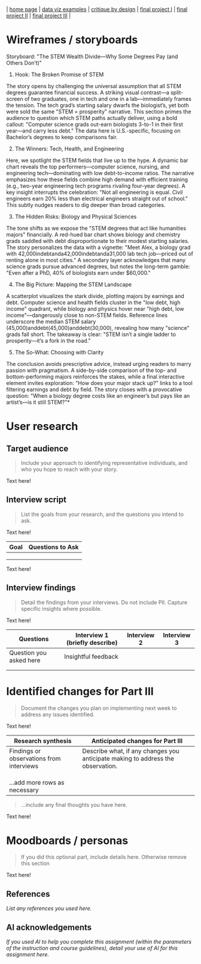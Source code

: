 | [home page](https://cmustudent.github.io/tswd-portfolio-templates/) | [data viz examples](dataviz-examples) | [critique by design](critique-by-design) | [final project I](final-project-part-one) | [final project II](final-project-part-two) | [final project III](final-project-part-three) |

# Wireframes / storyboards

Storyboard: "The STEM Wealth Divide—Why Some Degrees Pay (and Others Don’t)"
1. Hook: The Broken Promise of STEM

The story opens by challenging the universal assumption that all STEM degrees guarantee financial success. A striking visual contrast—a split-screen of two graduates, one in tech and one in a lab—immediately frames the tension. The tech grad’s starting salary dwarfs the biologist’s, yet both were sold the same "STEM = prosperity" narrative. This section primes the audience to question which STEM paths actually deliver, using a bold callout: "Computer science grads out-earn biologists 3-to-1 in their first year—and carry less debt." The data here is U.S.-specific, focusing on Bachelor’s degrees to keep comparisons fair.

2. The Winners: Tech, Health, and Engineering

Here, we spotlight the STEM fields that live up to the hype. A dynamic bar chart reveals the top performers—computer science, nursing, and engineering tech—dominating with low debt-to-income ratios. The narrative emphasizes how these fields combine high demand with efficient training (e.g., two-year engineering tech programs rivaling four-year degrees). A key insight interrupts the celebration: "Not all engineering is equal. Civil engineers earn 20% less than electrical engineers straight out of school." This subtly nudges readers to dig deeper than broad categories.

3. The Hidden Risks: Biology and Physical Sciences

The tone shifts as we expose the "STEM degrees that act like humanities majors" financially. A red-hued bar chart shows biology and chemistry grads saddled with debt disproportionate to their modest starting salaries. The story personalizes the data with a vignette: "Meet Alex, a biology grad with 42,000indebtanda42,000indebtanda31,000 lab tech job—priced out of renting alone in most cities." A secondary layer acknowledges that many science grads pursue advanced degrees, but notes the long-term gamble: "Even after a PhD, 40% of biologists earn under $60,000."

4. The Big Picture: Mapping the STEM Landscape

A scatterplot visualizes the stark divide, plotting majors by earnings and debt. Computer science and health fields cluster in the "low debt, high income" quadrant, while biology and physics hover near "high debt, low income"—dangerously close to non-STEM fields. Reference lines underscore the median STEM salary (45,000)anddebt(45,000)anddebt(30,000), revealing how many "science" grads fall short. The takeaway is clear: "STEM isn’t a single ladder to prosperity—it’s a fork in the road."

5. The So-What: Choosing with Clarity

The conclusion avoids prescriptive advice, instead urging readers to marry passion with pragmatism. A side-by-side comparison of the top- and bottom-performing majors reinforces the stakes, while a final interactive element invites exploration: "How does your major stack up?" links to a tool filtering earnings and debt by field. The story closes with a provocative question: "When a biology degree costs like an engineer’s but pays like an artist’s—is it still STEM?"*

# User research 

## Target audience
> Include your approach to identifying representative individuals, and who you hope to reach with your story. 

Text here!

## Interview script
> List the goals from your research, and the questions you intend to ask. 

Text here!

| Goal | Questions to Ask |
|------|------------------|
|      |                  |
|      |                  |
|      |                  |


Text here!

## Interview findings
> Detail the findings from your interviews.  Do not include PII.  Capture specific insights where possible.

Text here!

| Questions               | Interview 1 (briefly describe) | Interview 2 | Interview 3 |
|-------------------------|--------------------------------|-------------|-------------|
| Question you asked here | Insightful feedback            |             |             |
|                         |                                |             |             |
|                         |                                |             |             |


# Identified changes for Part III
> Document the changes you plan on implementing next week to address any issues identified.  

Text here!

| Research synthesis                       | Anticipated changes for Part III                                                |
|------------------------------------------|---------------------------------------------------------------------------------|
| Findings or observations from interviews | Describe what, if any changes you anticipate making to address the observation. |
|                                          |                                                                                 |
|                                          |                                                                                 |
|                                          |                                                                                 |
| ...add more rows as necessary            |                                                                                 |

> ...include any final thoughts you have here. 

Text here!

# Moodboards / personas
> If you did this optional part, include details here.  Otherwise remove this section

Text here!

## References
_List any references you used here._

## AI acknowledgements
_If you used AI to help you complete this assignment (within the parameters of the instruction and course guidelines), detail your use of AI for this assignment here._

